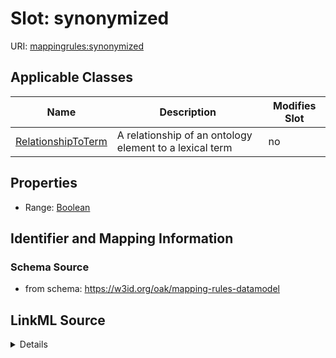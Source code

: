 # Slot: synonymized

URI: [mappingrules:synonymized](https://w3id.org/oak/mapping-rules-datamodel/synonymized)



<!-- no inheritance hierarchy -->




## Applicable Classes

| Name | Description | Modifies Slot |
| --- | --- | --- |
[RelationshipToTerm](RelationshipToTerm.md) | A relationship of an ontology element to a lexical term |  no  |







## Properties

* Range: [Boolean](Boolean.md)





## Identifier and Mapping Information







### Schema Source


* from schema: https://w3id.org/oak/mapping-rules-datamodel




## LinkML Source

<details>
```yaml
name: synonymized
from_schema: https://w3id.org/oak/mapping-rules-datamodel
rank: 1000
alias: synonymized
owner: RelationshipToTerm
domain_of:
- RelationshipToTerm
range: boolean

```
</details>